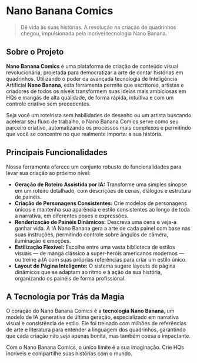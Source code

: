 # Nano Banana Comics

> Dê vida às suas histórias. A revolução na criação de quadrinhos chegou, impulsionada pela incrível tecnologia Nano Banana.

## Sobre o Projeto

**Nano Banana Comics** é uma plataforma de criação de conteúdo visual revolucionária, projetada para democratizar a arte de contar histórias em quadrinhos. Utilizando o poder da avançada tecnologia de Inteligência Artificial **Nano Banana**, esta ferramenta permite que escritores, artistas e criadores de todos os níveis transformem suas ideias mais ambiciosas em HQs e mangás de alta qualidade, de forma rápida, intuitiva e com um controle criativo sem precedentes.

Seja você um roteirista sem habilidades de desenho ou um artista buscando acelerar seu fluxo de trabalho, o Nano Banana Comics serve como seu parceiro criativo, automatizando os processos mais complexos e permitindo que você se concentre no que realmente importa: a sua história.

## Principais Funcionalidades

Nossa ferramenta oferece um conjunto robusto de funcionalidades para levar sua criação ao próximo nível:

* **Geração de Roteiro Assistida por IA:** Transforme uma simples sinopse em um roteiro detalhado, com descrições de cenas, diálogos e estrutura de painéis.
* **Criação de Personagens Consistentes:** Crie modelos de personagens únicos e mantenha sua aparência e estilo consistentes ao longo de toda a narrativa, em diferentes poses e expressões.
* **Renderização de Painéis Dinâmicos:** Descreva uma cena e veja-a ganhar vida. A IA Nano Banana gera a arte de cada painel com base nas suas instruções, permitindo controle sobre ângulos de câmera, iluminação e emoções.
* **Estilização Flexível:** Escolha entre uma vasta biblioteca de estilos visuais — de mangá clássico a super-heróis americanos modernos — ou treine a IA com suas próprias referências para criar um estilo único.
* **Layout de Página Inteligente:** O sistema sugere layouts de página dinâmicos que se adaptam ao ritmo e à ação da sua história, organizando os painéis de forma profissional.

## A Tecnologia por Trás da Magia

O coração do Nano Banana Comics é a **tecnologia Nano Banana**, um modelo de IA generativa de última geração, especializado em narrativa visual e consistência de estilo. Ele foi treinado com milhões de referências de arte e literatura para entender a linguagem dos quadrinhos, garantindo que cada criação não seja apenas bonita, mas também coesa e impactante.

Com o Nano Banana Comics, o único limite é a sua imaginação. Crie HQs incríveis e compartilhe suas histórias com o mundo.
